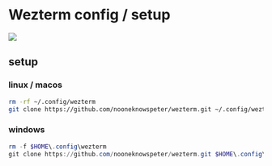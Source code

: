 # Wezterm config / setup

![](https://i.imgur.com/yRB50aG.png)

## setup

### linux / macos

```sh
rm -rf ~/.config/wezterm
git clone https://github.com/nooneknowspeter/wezterm.git ~/.config/wezterm
```

### windows

```powershell
rm -f $HOME\.config\wezterm
git clone https://github.com/nooneknowspeter/wezterm.git $HOME\.config\wezterm
```
